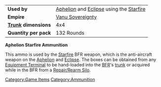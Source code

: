 |                                             |                                                                                                                            |
| ------------------------------------------- | -------------------------------------------------------------------------------------------------------------------------- |
| **Used by**                                 | [Aphelion](Aphelion.md) and [Eclipse](Eclipse.md) using the [Starfire](</Starfire_(BFR)>) |
| **Empire**                                  | [Vanu Sovereignty](Vanu_Sovereignty.md)                                                                         |
| **[Trunk](Trunk.md) dimensions** | 4x4                                                                                                                        |
| **Quantity per pack**                       | 132 Rounds                                                                                                                 |

**Aphelion Starfire Ammunition**

This ammo is used by the [Starfire](</Starfire_(BFR)>) BFR
weapon, which is the anti-aircraft weapon on the
[Aphelion](Aphelion.md) and [Eclipse](Eclipse.md). The
boxes can be obtained from any [Equipment
Terminal](Equipment_Terminal.md) to be hand-loaded into the
[BFR](BFR.md)'s [trunk](trunk.md) or acquired while in
the BFR from a [Repair/Rearm Silo](Repair/Rearm_Silo.md).

[Category:Game Items](Category:Game_Items.md)
[Category:Ammunition](Category:Ammunition.md)
